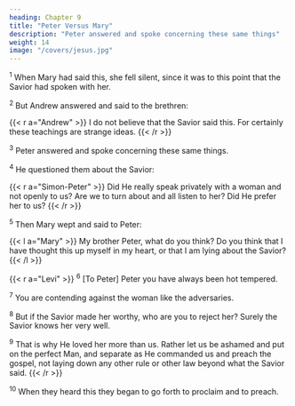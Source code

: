 ```yaml
---
heading: Chapter 9
title: "Peter Versus Mary" 
description: "Peter answered and spoke concerning these same things"
weight: 14
image: "/covers/jesus.jpg"
---
```



<sup>1</sup> When Mary had said this, she fell silent, since it was to this point that the Savior had spoken with her.

<sup>2</sup> But Andrew answered and said to the brethren:

 <!-- Say what you wish to say about what she has said. I at least  -->

{{< r a="Andrew" >}}
I do not believe that the Savior said this. For certainly these teachings are strange ideas.
{{< /r >}}

<sup>3</sup> Peter answered and spoke concerning these same things.

<sup>4</sup> He questioned them about the Savior: 

{{< r a="Simon-Peter" >}}
Did He really speak privately with a woman and not openly to us? Are we to turn about and all listen to her? Did He prefer her to us?
{{< /r >}}


<sup>5</sup> Then Mary wept and said to Peter:

{{< l a="Mary" >}}
My brother Peter, what do you think? Do you think that I have thought this up myself in my heart, or that I am lying about the Savior?
{{< /l >}}


{{< r a="Levi" >}}
<sup>6</sup> [To Peter] Peter you have always been hot tempered.

<sup>7</sup> You are contending against the woman like the adversaries.

<sup>8</sup> But if the Savior made her worthy, who are you to reject her? Surely the Savior knows her very well.

<sup>9</sup> That is why He loved her more than us. Rather let us be ashamed and put on the perfect Man, and separate as He commanded us and preach the gospel, not laying down any other rule or other law beyond what the Savior said.
{{< /r >}}


<sup>10</sup> When they heard this they began to go forth to proclaim and to preach.
